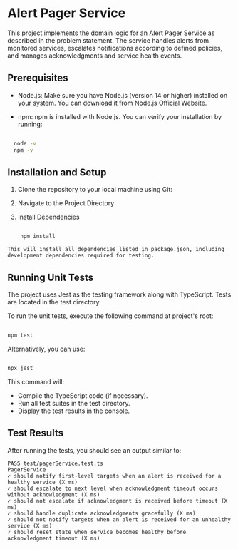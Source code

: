 # Alert Pager Service

This project implements the domain logic for an Alert Pager Service as described in the problem statement. The service handles alerts from monitored services, escalates notifications according to defined policies, and manages acknowledgments and service health events.

## Prerequisites

- Node.js: Make sure you have Node.js (version 14 or higher) installed on your system. You can download it from Node.js Official Website.

- npm: npm is installed with Node.js. You can verify your installation by running:

```bash

  node -v
  npm -v
```

## Installation and Setup

1. Clone the repository to your local machine using Git:

2. Navigate to the Project Directory

3. Install Dependencies

```bash

    npm install

```

    This will install all dependencies listed in package.json, including development dependencies required for testing.

## Running Unit Tests

The project uses Jest as the testing framework along with TypeScript. Tests are located in the test directory.

To run the unit tests, execute the following command at project's root:

```bash

npm test

```

Alternatively, you can use:

```bash

npx jest

```

This command will:

- Compile the TypeScript code (if necessary).
- Run all test suites in the test directory.
- Display the test results in the console.

## Test Results

After running the tests, you should see an output similar to:

```plaintext
PASS test/pagerService.test.ts
PagerService
✓ should notify first-level targets when an alert is received for a healthy service (X ms)
✓ should escalate to next level when acknowledgment timeout occurs without acknowledgment (X ms)
✓ should not escalate if acknowledgment is received before timeout (X ms)
✓ should handle duplicate acknowledgments gracefully (X ms)
✓ should not notify targets when an alert is received for an unhealthy service (X ms)
✓ should reset state when service becomes healthy before acknowledgment timeout (X ms)
```
